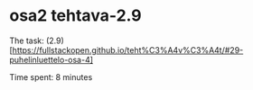 # osa2 tehtava-2.9

The task: (2.9)[https://fullstackopen.github.io/teht%C3%A4v%C3%A4t/#29-puhelinluettelo-osa-4]

Time spent: 8 minutes
